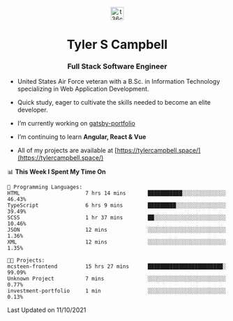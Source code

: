 <p align="center">
<a href="https://www.linkedin.com/in/t36campbell" target="blank"><img align="center" src="https://ik.imagekit.io/t36campbell/Portfolio/linkedin.png.original_m8bbGgPh6.png" alt="t36campbell" height="30" width="30" /></a>
</p>
<h1 align="center">Tyler S Campbell</h1>
<h3 align="center">Full Stack Software Engineer</h3>

* United States Air Force veteran with a B.Sc. in Information Technology specializing in Web Application Development. 

* Quick study, eager to cultivate the skills needed to become an elite developer.

* I’m currently working on [gatsby-portfolio](https://github.com/t36campbell/gatsby-portfolio)

* I’m continuing to learn **Angular, React & Vue**

* All of my projects are available at [https://tylercampbell.space/](https://tylercampbell.space/)

<!--START_SECTION:waka-->
📊 **This Week I Spent My Time On** 

```text
💬 Programming Languages: 
HTML                     7 hrs 14 mins       ███████████░░░░░░░░░░░░░░   46.43% 
TypeScript               6 hrs 9 mins        █████████░░░░░░░░░░░░░░░░   39.49% 
SCSS                     1 hr 37 mins        ██░░░░░░░░░░░░░░░░░░░░░░░   10.46% 
JSON                     12 mins             ░░░░░░░░░░░░░░░░░░░░░░░░░   1.36% 
XML                      12 mins             ░░░░░░░░░░░░░░░░░░░░░░░░░   1.35%

🐱‍💻 Projects: 
mcsteen-frontend         15 hrs 27 mins      ████████████████████████░   99.09% 
Unknown Project          7 mins              ░░░░░░░░░░░░░░░░░░░░░░░░░   0.77% 
investment-portfolio     1 min               ░░░░░░░░░░░░░░░░░░░░░░░░░   0.13%

```


 Last Updated on 11/10/2021
<!--END_SECTION:waka-->
